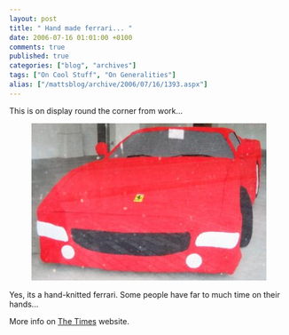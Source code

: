 ```yaml
---
layout: post
title: " Hand made ferrari... "
date: 2006-07-16 01:01:00 +0100
comments: true
published: true
categories: ["blog", "archives"]
tags: ["On Cool Stuff", "On Generalities"]
alias: ["/mattsblog/archive/2006/07/16/1393.aspx"]
---
```

<!-- more -->

<P>This is on display round the corner from work...</P>
<figure>
<IMG alt="A knitted ferrari" src="/images/knittedferrari.jpg">
</figure>
<P>Yes, its a hand-knitted ferrari. Some people have far to much time on their hands...</P>
<P>More info on&nbsp;<A href="http://www.timesonline.co.uk/article/0,,2-2226456,00.html">The Times</A> website.</P>
